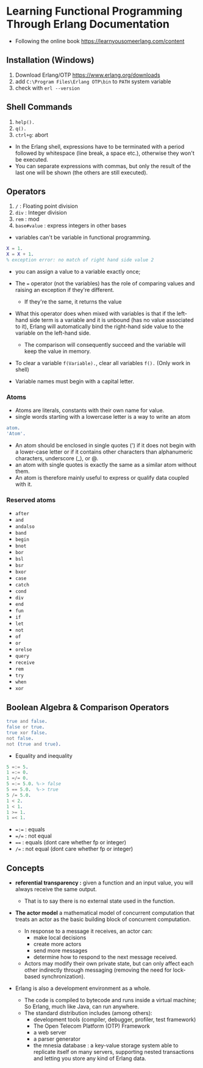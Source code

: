 # Learning Functional Programming Through Erlang Documentation
* Following the online book https://learnyousomeerlang.com/content

## Installation (Windows)
1. Download Erlang/OTP  https://www.erlang.org/downloads
2. add `C:\Program Files\Erlang OTP\bin` to `PATH` system variable
3. check with `erl --version`

## Shell Commands
1. `help().` 
2. `q().`
3. `ctrl+g`: abort

* In the Erlang shell, expressions have to be terminated with a period followed by whitespace (line break, a space etc.), otherwise they won't be executed.
* You can separate expressions with commas, but only the result of the last one will be shown (the others are still executed).

## Operators
1. `/` : Floating point division 
2. `div` : Integer division
3. `rem` : mod
4. `base#value` : express integers in other bases

* variables can't be variable in functional programming.

```erlang
X = 1.
X = X + 1. 
% exception error: no match of right hand side value 2
```
* you can assign a value to a variable exactly once;
* The `=` operator (not the variables) has the role of comparing values and raising an exception if they're different.
  *  If they're the same, it returns the value
* What this operator does when mixed with variables is that if the left-hand side term is a variable and it is unbound (has no value associated to it), Erlang will automatically bind the right-hand side value to the variable on the left-hand side.
  *  The comparison will consequently succeed and the variable will keep the value in memory.
* To clear a variable `f(Variable).`, clear all variables `f().` (Only work in shell)


* Variable names must begin with a capital letter.

### Atoms
* Atoms are literals, constants with their own name for value.
* single words starting with a lowercase letter is a way to write an atom

```erlang
atom.
'Atom'.
```
* An atom should be enclosed in single quotes (') if it does not begin with a lower-case letter or if it contains other characters than alphanumeric characters, underscore (_), or @.
* an atom with single quotes is exactly the same as a similar atom without them.
* An atom is therefore mainly useful to express or qualify data coupled with it. 

### Reserved atoms
* `after`
* `and`
* `andalso`
* `band`
* `begin`
* `bnot`
* `bor`
* `bsl`
* `bsr`
* `bxor`
* `case`
* `catch`
* `cond`
* `div`
* `end`
* `fun`
* `if`
* `let`
* `not`
* `of`
* `or`
* `orelse`
* `query`
* `receive`
* `rem`
* `try`
* `when`
* `xor`

## Boolean Algebra & Comparison Operators
```erlang
true and false.
false or true.
true xor false.
not false.
not (true and true).
```
* Equality and inequality
```erlang
5 =:= 5.
1 =:= 0.
1 =/= 0.
5 =:= 5.0. %-> false
5 == 5.0.  %-> true
5 /= 5.0.
1 < 2.
1 < 1.
1 >= 1.
1 =< 1.
```
* `=:=` : equals
* `=/=` : not equal
* `==`  : equals (dont care whether fp or integer)
* `/=`  : not equal (dont care whether fp or integer)


## Concepts

* **referential transparency :** given a function and an input value, you will always receive the same output.
  *  That is to say there is no external state used in the function.

* **The actor model** a mathematical model of concurrent computation that treats an actor as the basic building block of concurrent computation.
  *  In response to a message it receives, an actor can:
     * make local decisions
     * create more actors
     * send more messages
     * determine how to respond to the next message received.
   * Actors may modify their own private state, but can only affect each other indirectly through messaging (removing the need for lock-based synchronization).

* Erlang is also a development environment as a whole.
  * The code is compiled to bytecode and runs inside a virtual machine; So Erlang, much like Java, can run anywhere.
  * The standard distribution includes (among others):
    * development tools (compiler, debugger, profiler, test framework)
    * The Open Telecom Platform (OTP) Framework
    * a web server
    * a parser generator
    * the mnesia database : a key-value storage system able to replicate itself on many servers, supporting nested transactions and letting you store any kind of Erlang data.